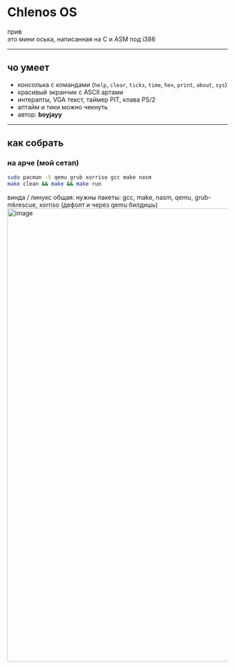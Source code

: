 # Chlenos OS

прив   
это мини оська, написанная на C и ASM под i386  

---

## чо умеет
- консолька с командами (`help`, `clear`, `ticks`, `time`, `hex`, `print`, `about`, `sys`)
- красивый экранчик с ASCII артами
- интерапты, VGA текст, таймер PIT, клава PS/2
- аптайм и тики можно чекнуть
- автор: **boyjayy**

---

## как собрать

### на арче (мой сетап)
```bash
sudo pacman -S qemu grub xorriso gcc make nasm
make clean && make && make run
```
винда / линукс общая:
нужны пакеты: gcc, make, nasm, qemu, grub-mkrescue, xorriso (дефолт и через qemu билдишь)
<img width="961" height="1034" alt="image" src="https://github.com/user-attachments/assets/ee3f36d2-0224-4707-96ad-f2d571d08653" />
